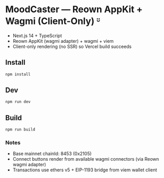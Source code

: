 # MoodCaster — Reown AppKit + Wagmi (Client-Only) ᵕ̈

- Next.js 14 + TypeScript
- Reown AppKit (wagmi adapter) + wagmi + viem
- Client-only rendering (no SSR) so Vercel build succeeds

## Install
```bash
npm install
```
## Dev
```bash
npm run dev
```
## Build
```bash
npm run build
```

### Notes
- Base mainnet chainId: 8453 (0x2105)
- Connect buttons render from available wagmi connectors (via Reown wagmi adapter)
- Transactions use ethers v5 + EIP-1193 bridge from viem wallet client
